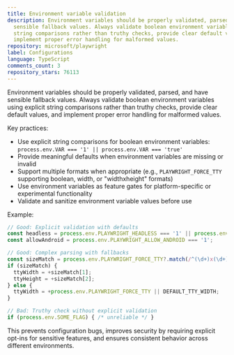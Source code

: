 ```yaml
---
title: Environment variable validation
description: Environment variables should be properly validated, parsed, and have
  sensible fallback values. Always validate boolean environment variables using explicit
  string comparisons rather than truthy checks, provide clear default values, and
  implement proper error handling for malformed values.
repository: microsoft/playwright
label: Configurations
language: TypeScript
comments_count: 3
repository_stars: 76113
---
```


Environment variables should be properly validated, parsed, and have sensible fallback values. Always validate boolean environment variables using explicit string comparisons rather than truthy checks, provide clear default values, and implement proper error handling for malformed values.

Key practices:
- Use explicit string comparisons for boolean environment variables: `process.env.VAR === '1' || process.env.VAR === 'true'`
- Provide meaningful defaults when environment variables are missing or invalid
- Support multiple formats when appropriate (e.g., `PLAYWRIGHT_FORCE_TTY` supporting boolean, width, or "widthxheight" formats)
- Use environment variables as feature gates for platform-specific or experimental functionality
- Validate and sanitize environment variable values before use

Example:
```typescript
// Good: Explicit validation with defaults
const headless = process.env.PLAYWRIGHT_HEADLESS === '1' || process.env.PLAYWRIGHT_HEADLESS === 'true';
const allowAndroid = process.env.PLAYWRIGHT_ALLOW_ANDROID === '1';

// Good: Complex parsing with fallbacks
const sizeMatch = process.env.PLAYWRIGHT_FORCE_TTY?.match(/^(\d+)x(\d+)$/);
if (sizeMatch) {
  ttyWidth = +sizeMatch[1];
  ttyHeight = +sizeMatch[2];
} else {
  ttyWidth = +process.env.PLAYWRIGHT_FORCE_TTY || DEFAULT_TTY_WIDTH;
}

// Bad: Truthy check without explicit validation
if (process.env.SOME_FLAG) { /* unreliable */ }
```

This prevents configuration bugs, improves security by requiring explicit opt-ins for sensitive features, and ensures consistent behavior across different environments.